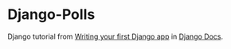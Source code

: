 # Django-Polls

Django tutorial from [Writing your first Django app](https://docs.djangoproject.com/en/4.0/intro/tutorial01/) in [Django Docs](https://docs.djangoproject.com/en/4.0/).
